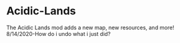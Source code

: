 # Acidic-Lands
The Acidic Lands mod adds a new map, new resources, and more!
     8/14/2020-How do i undo what i just did?
